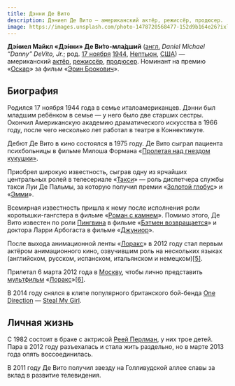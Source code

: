 ```yaml
---
title: Дэнни Де Вито
description: Дэниел Де Вито — американский актёр, режиссёр, продюсер. 
image: https://images.unsplash.com/photo-1478720568477-152d9b164e26?ixlib=rb-1.2.1&ixid=eyJhcHBfaWQiOjEyMDd9&auto=format&fit=crop&w=1500&q=80
---
```


**Дэ́ниел Майкл «Дэ́нни» Де Ви́то-мла́дший** ([англ.](https://ru.wikipedia.org/wiki/Английский_язык) *Daniel Michael “Danny” DeVito, Jr.*; род. [17 ноября](https://ru.wikipedia.org/wiki/17_ноября) [1944](https://ru.wikipedia.org/wiki/1944_год), [Нептьюн](https://ru.wikipedia.org/wiki/Нептьюн_(Нью-Джерси)), [США](https://ru.wikipedia.org/wiki/США)) — американский [актёр](https://ru.wikipedia.org/wiki/Актёр), [режиссёр](https://ru.wikipedia.org/wiki/Режиссёр), [продюсер](https://ru.wikipedia.org/wiki/Продюсер). Номинант на премию «[Оскар](https://ru.wikipedia.org/wiki/Оскар_(кинопремия))» за фильм «[Эрин Брокович](https://ru.wikipedia.org/wiki/Эрин_Брокович_(фильм))».

## Биография

Родился 17 ноября 1944 года в семье италоамериканцев. Дэнни был младшим ребёнком в семье — у него было две старших сестры. Окончил Американскую академию драматического искусства в 1966 году, после чего несколько лет работал в театре в Коннектикуте.

Дебют Де Вито в кино состоялся в 1975 году. Де Вито сыграл пациента психбольницы в фильме Милоша Формана «[Пролетая над гнездом кукушки»](https://ru.wikipedia.org/wiki/Пролетая_над_гнездом_кукушки_(фильм)).

Приобрел широкую известность, сыграв одну из ярчайших центральных ролей в телесериале «[Такси](https://ru.wikipedia.org/wiki/Такси_(телесериал))» — роль диспетчера службы такси Луи Де Пальмы, за которую получил премии «[Золотой глобус](https://ru.wikipedia.org/wiki/Золотой_глобус)» и «[Эмми](https://ru.wikipedia.org/wiki/Эмми)».

Всемирная известность пришла к нему после исполнения роли коротышки-гангстера в фильме «[Роман с камнем](https://ru.wikipedia.org/wiki/Роман_с_камнем_(фильм))». Помимо этого, Де Вито известен по роли [Пингвина](https://ru.wikipedia.org/wiki/Пингвин_(DC_Comics)) в фильме «[Бэтмен возвращается](https://ru.wikipedia.org/wiki/Бэтмен_возвращается)» и доктора Ларри Арбогаста в фильме «[Джуниор](https://ru.wikipedia.org/wiki/Джуниор_(фильм))».

После выхода анимационной ленты «[Лоракс](https://ru.wikipedia.org/wiki/Лоракс)» в 2012 году стал первым актёром анимационного кино, озвучившим роль на нескольких языках (английском, русском, испанском, итальянском и немецком)[[5\]](https://ru.wikipedia.org/wiki/Де_Вито,_Дэнни#cite_note-5).

Прилетал 6 марта 2012 года в [Москву](https://ru.wikipedia.org/wiki/Москва), чтобы лично представить [мультфильм](https://ru.wikipedia.org/wiki/Мультипликация_(искусство)) «[Лоракс](https://ru.wikipedia.org/wiki/Лоракс)»[[6\]](https://ru.wikipedia.org/wiki/Де_Вито,_Дэнни#cite_note-6).

В 2014 году снялся в клипе популярного британского бой-бенда [One Direction](https://ru.wikipedia.org/wiki/One_Direction) — [Steal My Girl](https://ru.wikipedia.org/w/index.php?title=Steal_My_Girl&action=edit&redlink=1).

## Личная жизнь

С 1982 состоит в браке с актрисой [Реей Перлман](https://ru.wikipedia.org/wiki/Перлман,_Реа), у них трое детей. Пара в 2012 году разъехалась и стала жить раздельно, но в марте 2013 года опять воссоединилась.

В 2011 году Де Вито получил звезду на Голливудской аллее славы за вклад в развитие телевидения.